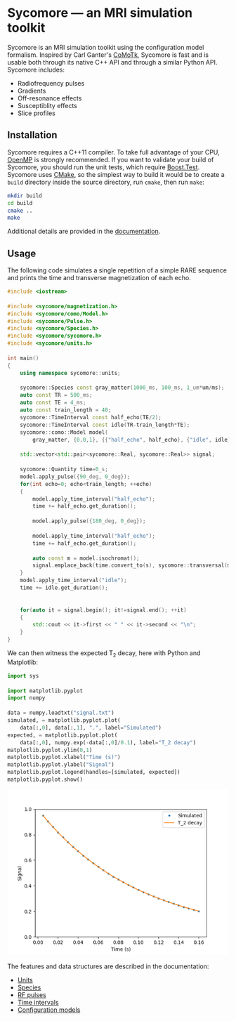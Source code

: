 # Sycomore &mdash; an MRI simulation toolkit

Sycomore is an MRI simulation toolkit using the configuration model formalism. Inspired by Carl Ganter's [CoMoTk](https://github.com/cganter/CoMoTk), Sycomore is fast and is usable both through its native C++ API and through a similar Python API. Sycomore includes:

- Radiofrequency pulses
- Gradients
- Off-resonance effects
- Susceptiblity effects
- Slice profiles

## Installation

Sycomore requires a C++11 compiler. To take full advantage of your CPU, [OpenMP](https://www.openmp.org/) is strongly recommended. If you want to validate your build of Sycomore, you should run the unit tests, which require [Boost.Test](https://www.boost.org/doc/libs/release/libs/test/). Sycomore uses [CMake](https://cmake.org/), so the simplest way to build it would be to create a `build` directory inside the source directory, run `cmake`, then run `make`:

```sh
mkdir build
cd build
cmake ..
make
```

Additional details are provided in the [documentation](installation.md).

## Usage

The following code simulates a single repetition of a simple RARE sequence and prints the time and transverse magnetization of each echo.

```cpp
#include <iostream>

#include <sycomore/magnetization.h>
#include <sycomore/como/Model.h>
#include <sycomore/Pulse.h>
#include <sycomore/Species.h>
#include <sycomore/sycomore.h>
#include <sycomore/units.h>

int main()
{
    using namespace sycomore::units;

    sycomore::Species const gray_matter(1000_ms, 100_ms, 1_um*um/ms);
    auto const TR = 500_ms;
    auto const TE = 4_ms;
    auto const train_length = 40;
    sycomore::TimeInterval const half_echo(TE/2);
    sycomore::TimeInterval const idle(TR-train_length*TE);
    sycomore::como::Model model(
        gray_matter, {0,0,1}, {{"half_echo", half_echo}, {"idle", idle}});

    std::vector<std::pair<sycomore::Real, sycomore::Real>> signal;

    sycomore::Quantity time=0_s;
    model.apply_pulse({90_deg, 0_deg});
    for(int echo=0; echo<train_length; ++echo)
    {
        model.apply_time_interval("half_echo");
        time += half_echo.get_duration();

        model.apply_pulse({180_deg, 0_deg});

        model.apply_time_interval("half_echo");
        time += half_echo.get_duration();

        auto const m = model.isochromat();
        signal.emplace_back(time.convert_to(s), sycomore::transversal(m));
    }
    model.apply_time_interval("idle");
    time += idle.get_duration();


    for(auto it = signal.begin(); it!=signal.end(); ++it)
    {
        std::cout << it->first << " " << it->second << "\n";
    }
}
```

We can then witness the expected T<sub>2</sub> decay, here with Python and Matplotlib:

```python
import sys

import matplotlib.pyplot
import numpy

data = numpy.loadtxt("signal.txt")
simulated, = matplotlib.pyplot.plot(
    data[:,0], data[:,1], ".", label="Simulated")
expected, = matplotlib.pyplot.plot(
    data[:,0], numpy.exp(-data[:,0]/0.1), label="T_2 decay")
matplotlib.pyplot.ylim(0,1)
matplotlib.pyplot.xlabel("Time (s)")
matplotlib.pyplot.ylabel("Signal")
matplotlib.pyplot.legend(handles=[simulated, expected])
matplotlib.pyplot.show()
```

![T2 decay in RARE](rare.png "T2 decay in RARE")

The features and data structures are described in the documentation:

- [Units](units.md)
- [Species](species.md)
- [RF pulses](pulses.md)
- [Time intervals](time_intervals.md)
- [Configuration models](models.md)
